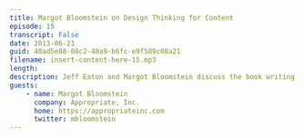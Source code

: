 ```yaml
---
title: Margot Bloomstein on Design Thinking for Content
episode: 15
transcript: False
date: 2013-06-21
guid: 40ad5e88-08c2-40a9-b6fc-e9f509c08a21
filename: insert-content-here-15.mp3
length: 
description: Jeff Eaton and Margot Bloomstein discuss the book writing process; the overlap of design thinking and content strategy; and the importance of asking why.
guests:
    - name: Margot Bloomstein
      company: Appropriate, Inc.
      home: https://appropriateinc.com
      twitter: mbloomstein
---
```

